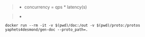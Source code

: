 > * concurrency = qps * latency(s)

> *
```proto-gen-doc
docker run --rm -it -v $(pwd)/doc:/out -v $(pwd)/proto:/protos yaphets4desmond/gen-doc --proto_path=.
```
